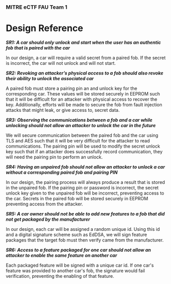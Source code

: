 ### MITRE eCTF FAU Team 1

# Design Reference

_**SR1: A car should only unlock and start when the user has an authentic fob that is paired with the car**_

In our design, a car will require a valid secret from a paired fob. If the secret is incorrect, the car will not unlock and will not start.

_**SR2: Revoking an attacker’s physical access to a fob should also revoke their ability to unlock the associated car**_

A paired fob must store a pairing pin an and unlock key for the corresponding car. These values will be stored securely in EEPROM such that it will be difficult for an attacker with physical access to recover the key. Additionally, efforts will be made to secure the fob from fault injection attacks that might leak, or give access to, secret data.

_**SR3: Observing the communications between a fob and a car while unlocking should not allow an attacker to unlock the car in the future**_

We will secure communication between the paired fob and the car using TLS and AES such that it will be very difficult for the attacker to read communications. The pairing pin will be used to modify the secret unlock key such that if an attacker does successfully record communication, they will need the pairing pin to perform an unlock.

_**SR4: Having an unpaired fob should not allow an attacker to unlock a car without a corresponding paired fob and pairing PIN**_

In our design, the pairing process will always produce a result that is stored in the unpaired fob. If the pairing pin or password is incorrect, the secret unlock key given to the unpaired fob will be incorrect, preventing access to the car. Secrets in the paired fob will be stored securely in EEPROM preventing access from the attacker.

_**SR5: A car owner should not be able to add new features to a fob that did not get packaged by the manufacturer**_

In our design, each car will be assigned a random unique id. Using this id and a digital signature scheme such as EdDSA, we will sign feature packages that the target fob must then verify came from the manufacturer.

_**SR6: Access to a feature packaged for one car should not allow an attacker to enable the same feature on another car**_

Each packaged feature will be signed with a unique car id. If one car's feature was provided to another car's fob, the signature would fail verification, preventing the enabling of that feature.


